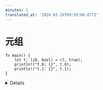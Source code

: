 ```yaml
---
minutes: 5
translated_at: '2024-03-26T09:59:06.877Z'
---
```


# 元组

<!-- mdbook-xgettext: skip -->

```rust,editable
fn main() {
    let t: (i8, bool) = (7, true);
    println!("t.0: {}", t.0);
    println!("t.1: {}", t.1);
}
```

<details>

- 像数组一样，元组具有固定的长度。

- 元组将不同类型的值组合在一起，形成复合类型。

- 可以通过点号和值的索引访问元组的字段，例如 `t.0`，`t.1`。

- 空元组 `()` 被称为“单元类型”，表示没有返回值，类似于其他语言中的 `void`。

</details>
